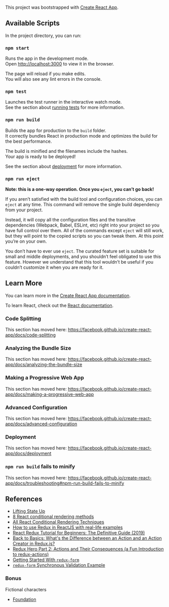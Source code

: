 This project was bootstrapped with [Create React App](https://github.com/facebook/create-react-app).

## Available Scripts

In the project directory, you can run:

### `npm start`

Runs the app in the development mode.<br>
Open [http://localhost:3000](http://localhost:3000) to view it in the browser.

The page will reload if you make edits.<br>
You will also see any lint errors in the console.

### `npm test`

Launches the test runner in the interactive watch mode.<br>
See the section about [running tests](https://facebook.github.io/create-react-app/docs/running-tests) for more information.

### `npm run build`

Builds the app for production to the `build` folder.<br>
It correctly bundles React in production mode and optimizes the build for the best performance.

The build is minified and the filenames include the hashes.<br>
Your app is ready to be deployed!

See the section about [deployment](https://facebook.github.io/create-react-app/docs/deployment) for more information.

### `npm run eject`

**Note: this is a one-way operation. Once you `eject`, you can’t go back!**

If you aren’t satisfied with the build tool and configuration choices, you can `eject` at any time. This command will remove the single build dependency from your project.

Instead, it will copy all the configuration files and the transitive dependencies (Webpack, Babel, ESLint, etc) right into your project so you have full control over them. All of the commands except `eject` will still work, but they will point to the copied scripts so you can tweak them. At this point you’re on your own.

You don’t have to ever use `eject`. The curated feature set is suitable for small and middle deployments, and you shouldn’t feel obligated to use this feature. However we understand that this tool wouldn’t be useful if you couldn’t customize it when you are ready for it.

## Learn More

You can learn more in the [Create React App documentation](https://facebook.github.io/create-react-app/docs/getting-started).

To learn React, check out the [React documentation](https://reactjs.org/).

### Code Splitting

This section has moved here: https://facebook.github.io/create-react-app/docs/code-splitting

### Analyzing the Bundle Size

This section has moved here: https://facebook.github.io/create-react-app/docs/analyzing-the-bundle-size

### Making a Progressive Web App

This section has moved here: https://facebook.github.io/create-react-app/docs/making-a-progressive-web-app

### Advanced Configuration

This section has moved here: https://facebook.github.io/create-react-app/docs/advanced-configuration

### Deployment

This section has moved here: https://facebook.github.io/create-react-app/docs/deployment

### `npm run build` fails to minify

This section has moved here: https://facebook.github.io/create-react-app/docs/troubleshooting#npm-run-build-fails-to-minify

## References
- [Lifting State Up](https://reactjs.org/tutorial/tutorial.html#lifting-state-up)
- [8 React conditional rendering methods](https://blog.logrocket.com/conditional-rendering-in-react-c6b0e5af381e)
- [All React Conditional Rendering Techniques](https://www.robinwieruch.de/conditional-rendering-react/)
- [How to use Redux in ReactJS with real-life examples](https://medium.freecodecamp.org/how-to-use-redux-in-reactjs-with-real-life-examples-687ab4441b85)
- [React Redux Tutorial for Beginners: The Definitive Guide (2019)](https://www.valentinog.com/blog/redux/#React_Redux_tutorial_Redux_store_methods)
- [Back to Basics: What's the Difference between an Action and an Action Creator in Redux.js?](https://decembersoft.com/posts/whats-the-difference-between-action-and-action-creator-in-redux-js/)
- [Redux Hero Part 2: Actions and Their Consequences (a Fun Introduction to redux-actions)](https://decembersoft.com/posts/redux-hero-part-2-actions-and-their-consequences-a-fun-introduction-to-redux-actions/)
- [Getting Started With `redux-form`](https://redux-form.com/8.1.0/docs/gettingstarted.md/)
- [`redux-form` Synchronous Validation Example](https://redux-form.com/8.1.0/examples/syncvalidation/)

### Bonus
Fictional characters 
- [Foundation](https://en.wikipedia.org/wiki/Foundation_(Asimov_novel))